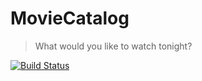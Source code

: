 # MovieCatalog
> What would you like to watch tonight? 

[![Build Status](https://travis-ci.org/gabrieledarrigo/movie-catalog.svg?branch=master)](https://travis-ci.org/gabrieledarrigo/movie-catalog)

